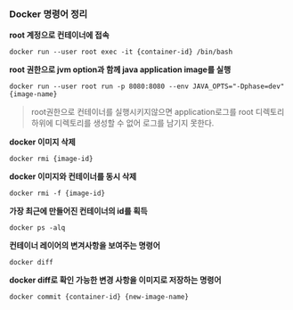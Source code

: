 ### Docker 명령어 정리

**root 계정으로 컨테이너에 접속**

`docker run --user root exec -it {container-id} /bin/bash`

**root 권한으로 jvm option과 함께 java application image를 실행**

`docker run --user root run -p 8080:8080 --env JAVA_OPTS="-Dphase=dev" {image-name}`

> root권한으로 컨테이너를 실행시키지않으면 application로그를 root 디렉토리 하위에 디렉토리를 생성할 수 없어 로그를 남기지 못한다.

**docker 이미지 삭제**

`docker rmi {image-id}`

**docker 이미지와 컨테이너를 동시 삭제**

`docker rmi -f {image-id}`

**가장 최근에 만들어진 컨테이너의 id를 획득**

`docker ps -alq`

**컨테이너 레이어의 변겨사항을 보여주는 명령어**

`docker diff`

**docker diff로 확인 가능한 변경 사항을 이미지로 저장하는 명령어**

`docker commit {container-id} {new-image-name}`
